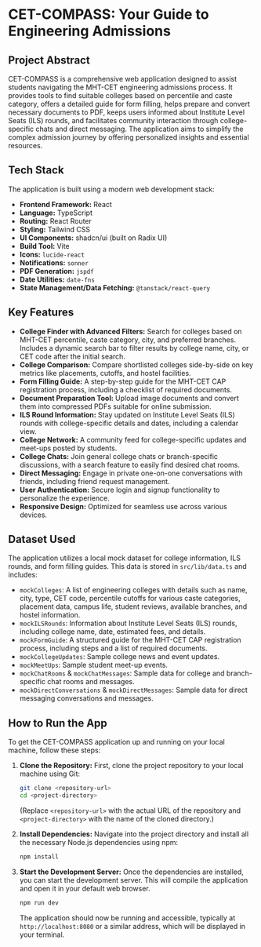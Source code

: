 # CET-COMPASS: Your Guide to Engineering Admissions

## Project Abstract
CET-COMPASS is a comprehensive web application designed to assist students navigating the MHT-CET engineering admissions process. It provides tools to find suitable colleges based on percentile and caste category, offers a detailed guide for form filling, helps prepare and convert necessary documents to PDF, keeps users informed about Institute Level Seats (ILS) rounds, and facilitates community interaction through college-specific chats and direct messaging. The application aims to simplify the complex admission journey by offering personalized insights and essential resources.

## Tech Stack
The application is built using a modern web development stack:
-   **Frontend Framework:** React
-   **Language:** TypeScript
-   **Routing:** React Router
-   **Styling:** Tailwind CSS
-   **UI Components:** shadcn/ui (built on Radix UI)
-   **Build Tool:** Vite
-   **Icons:** `lucide-react`
-   **Notifications:** `sonner`
-   **PDF Generation:** `jspdf`
-   **Date Utilities:** `date-fns`
-   **State Management/Data Fetching:** `@tanstack/react-query`

## Key Features
-   **College Finder with Advanced Filters:** Search for colleges based on MHT-CET percentile, caste category, city, and preferred branches. Includes a dynamic search bar to filter results by college name, city, or CET code after the initial search.
-   **College Comparison:** Compare shortlisted colleges side-by-side on key metrics like placements, cutoffs, and hostel facilities.
-   **Form Filling Guide:** A step-by-step guide for the MHT-CET CAP registration process, including a checklist of required documents.
-   **Document Preparation Tool:** Upload image documents and convert them into compressed PDFs suitable for online submission.
-   **ILS Round Information:** Stay updated on Institute Level Seats (ILS) rounds with college-specific details and dates, including a calendar view.
-   **College Network:** A community feed for college-specific updates and meet-ups posted by students.
-   **College Chats:** Join general college chats or branch-specific discussions, with a search feature to easily find desired chat rooms.
-   **Direct Messaging:** Engage in private one-on-one conversations with friends, including friend request management.
-   **User Authentication:** Secure login and signup functionality to personalize the experience.
-   **Responsive Design:** Optimized for seamless use across various devices.

## Dataset Used
The application utilizes a local mock dataset for college information, ILS rounds, and form filling guides. This data is stored in `src/lib/data.ts` and includes:
-   `mockColleges`: A list of engineering colleges with details such as name, city, type, CET code, percentile cutoffs for various caste categories, placement data, campus life, student reviews, available branches, and hostel information.
-   `mockILSRounds`: Information about Institute Level Seats (ILS) rounds, including college name, date, estimated fees, and details.
-   `mockFormGuide`: A structured guide for the MHT-CET CAP registration process, including steps and a list of required documents.
-   `mockCollegeUpdates`: Sample college news and event updates.
-   `mockMeetUps`: Sample student meet-up events.
-   `mockChatRooms` & `mockChatMessages`: Sample data for college and branch-specific chat rooms and messages.
-   `mockDirectConversations` & `mockDirectMessages`: Sample data for direct messaging conversations and messages.

## How to Run the App

To get the CET-COMPASS application up and running on your local machine, follow these steps:

1.  **Clone the Repository:**
    First, clone the project repository to your local machine using Git:
    ```bash
    git clone <repository-url>
    cd <project-directory>
    ```
    (Replace `<repository-url>` with the actual URL of the repository and `<project-directory>` with the name of the cloned directory.)

2.  **Install Dependencies:**
    Navigate into the project directory and install all the necessary Node.js dependencies using npm:
    ```bash
    npm install
    ```

3.  **Start the Development Server:**
    Once the dependencies are installed, you can start the development server. This will compile the application and open it in your default web browser.
    ```bash
    npm run dev
    ```
    The application should now be running and accessible, typically at `http://localhost:8080` or a similar address, which will be displayed in your terminal.